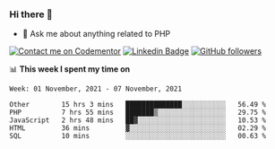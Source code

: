 ### Hi there 👋

<!--
**mustafaculban/mustafaculban** is a ✨ _special_ ✨ repository because its `README.md` (this file) appears on your GitHub profile.

Here are some ideas to get you started:

- 🌱 I’m currently learning ...
- 👯 I’m looking to collaborate on ...
- 🤔 I’m looking for help with ...
- 📫 How to reach me: ...
- 😄 Pronouns: ...
- ⚡ Fun fact: ...

-->
- 💬 Ask me about anything related to PHP

[![Contact me on Codementor](https://www.codementor.io/m-badges/karamusluk/book-session.svg)](https://www.codementor.io/@karamusluk?refer=badge)
[![Linkedin Badge](https://img.shields.io/badge/-Mustafa%20Culban-blue?style=social&logo=Linkedin&logoColor=blue&link=https://www.linkedin.com/in/mustafaculban/)](https://www.linkedin.com/in/mustafaculban/) 
[![GitHub followers](https://img.shields.io/github/followers/karamusluk?label=Follow&style=social)](https://github.com/karamusluk/?tab=follow)


📊 **This week I spent my time on**
<!--START_SECTION:waka-->
```text
Week: 01 November, 2021 - 07 November, 2021

Other        15 hrs 3 mins   ██████████████░░░░░░░░░░░   56.49 % 
PHP          7 hrs 55 mins   ███████▒░░░░░░░░░░░░░░░░░   29.75 % 
JavaScript   2 hrs 48 mins   ██▓░░░░░░░░░░░░░░░░░░░░░░   10.53 % 
HTML         36 mins         ▓░░░░░░░░░░░░░░░░░░░░░░░░   02.29 % 
SQL          10 mins         ░░░░░░░░░░░░░░░░░░░░░░░░░   00.63 % 
```
<!--END_SECTION:waka-->

